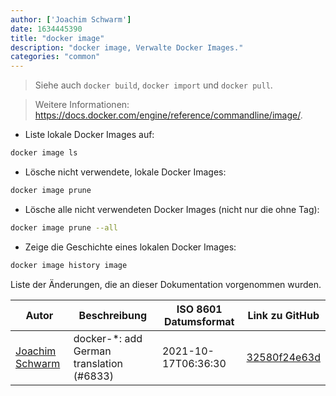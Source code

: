 ```yaml
---
author: ['Joachim Schwarm']
date: 1634445390
title: "docker image"
description: "docker image, Verwalte Docker Images."
categories: "common"
---
```

> Siehe auch `docker build`, `docker import` und `docker pull`.

> Weitere Informationen: <https://docs.docker.com/engine/reference/commandline/image/>.

- Liste lokale Docker Images auf:

```bash
docker image ls
```

- Lösche nicht verwendete, lokale Docker Images:

```bash
docker image prune
```

- Lösche alle nicht verwendeten Docker Images (nicht nur die ohne Tag):

```bash
docker image prune --all
```

- Zeige die Geschichte eines lokalen Docker Images:

```bash
docker image history image
```
Liste der Änderungen, die an dieser Dokumentation vorgenommen wurden.


Autor | Beschreibung | ISO 8601 Datumsformat | Link zu GitHub
------|-----|-----|-----
[Joachim Schwarm](mailto:joachim@schwarm.co) | docker-*: add German translation (#6833) | 2021-10-17T06:36:30 | [32580f24e63d](https://github.com/tldr-pages/tldr/commit/32580f24e63daa8abf77cffe6bc7dac55911fb3a)

